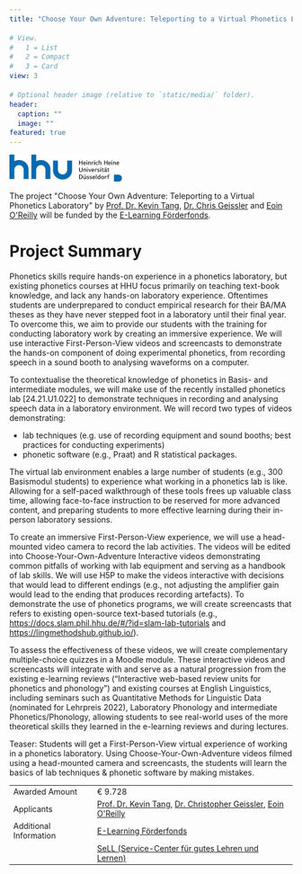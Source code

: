 ```yaml
---
title: "Choose Your Own Adventure: Teleporting to a Virtual Phonetics Laboratory"

# View.
#   1 = List
#   2 = Compact
#   3 = Card
view: 3

# Optional header image (relative to `static/media/` folder).
header:
  caption: ""
  image: ""
featured: true
---
```


<img src="hhu_logo.jpg" alt="HHU logo" width="200"/>

The project "Choose Your Own Adventure: Teleporting to a Virtual Phonetics Laboratory" by [Prof. Dr. Kevin Tang](https://slam.phil.hhu.de/authors/kevin/), [Dr. Chris Geissler](https://slam.phil.hhu.de/authors/chris/) and [Eoin O'Reilly](https://slam.phil.hhu.de/authors/eoin/) will be funded by the [E-Learning Förderfonds](https://www.elearning.hhu.de/elearning-foerderfonds).

# Project Summary

Phonetics skills require hands-on experience in a phonetics laboratory, but existing phonetics courses at HHU focus primarily on teaching text-book knowledge, and lack any hands-on laboratory experience. Oftentimes students are underprepared to conduct empirical research for their BA/MA theses as they have never stepped foot in a laboratory until their final year. To overcome this, we aim to provide our students with the training for conducting laboratory work by creating an immersive experience. We will use interactive First-Person-View videos and screencasts to demonstrate the hands-on component of doing experimental phonetics, from recording speech in a sound booth to analysing waveforms on a computer.

To contextualise the theoretical knowledge of phonetics in Basis- and intermediate modules, we will make use of the recently installed phonetics lab [24.21.U1.022] to demonstrate techniques in recording and analysing speech data in a laboratory environment.
We will record two types of videos demonstrating:

- lab techniques (e.g. use of recording equipment and sound booths; best practices for conducting experiments)
- phonetic software (e.g., Praat) and R statistical packages.

The virtual lab environment enables a large number of students (e.g., 300 Basismodul students) to experience what working in a phonetics lab is like. Allowing for a self-paced walkthrough of these tools frees up valuable class time, allowing face-to-face instruction to be reserved for more advanced content, and preparing students to more effective learning during their in-person laboratory sessions.

To create an immersive First-Person-View experience, we will use a head-mounted video camera to record the lab activities. The videos will be edited into Choose-Your-Own-Adventure Interactive videos demonstrating common pitfalls of working with lab equipment and serving as a handbook of lab skills. We will use H5P to make the videos interactive with decisions that would lead to different endings (e.g., not adjusting the amplifier gain would lead to the ending that produces recording artefacts). To demonstrate the use of phonetics programs, we will create screencasts that refers to existing open-source text-based tutorials (e.g., https://docs.slam.phil.hhu.de/#/?id=slam-lab-tutorials and https://lingmethodshub.github.io/).

To assess the effectiveness of these videos, we will create complementary multiple-choice quizzes in a Moodle module. These interactive videos and screencasts will integrate with and serve as a natural progression from the existing e-learning reviews (“Interactive web-based review units for phonetics and phonology”) and existing courses at English Linguistics, including seminars such as Quantitative Methods for Linguistic Data (nominated for Lehrpreis 2022), Laboratory Phonology and intermediate Phonetics/Phonology, allowing students to see real-world uses of the more theoretical skills they learned in the e-learning reviews and during lectures.

Teaser:
Students will get a First-Person-View virtual experience of working in a phonetics laboratory. Using Choose-Your-Own-Adventure videos filmed using a head-mounted camera and screencasts, the students will learn the basics of lab techniques & phonetic software by making mistakes.



|  |  |
| ----------- | ----------- |
| Awarded Amount | € 9.728 |
| Applicants | [Prof. Dr. Kevin Tang](https://slam.phil.hhu.de/authors/kevin/), [Dr. Christopher Geissler](https://slam.phil.hhu.de/authors/chris/), [Eoin O'Reilly](https://slam.phil.hhu.de/authors/eoin/) |
| Additional Information | [E-Learning Förderfonds](https://www.elearning.hhu.de/elearning-foerderfonds) |
|  | [SeLL (Service-Center für gutes Lehren und Lernen)](https://www.sell.hhu.de/) |

